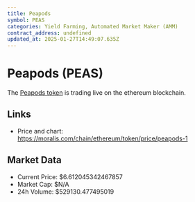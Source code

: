 ```yaml
---
title: Peapods
symbol: PEAS
categories: Yield Farming, Automated Market Maker (AMM)
contract_address: undefined
updated_at: 2025-01-27T14:49:07.635Z
---
```


# Peapods (PEAS)
The [Peapods token](https://moralis.com/chain/ethereum/token/price/peapods-1) is trading live on the ethereum blockchain.

## Links
- Price and chart: https://moralis.com/chain/ethereum/token/price/peapods-1

## Market Data
- Current Price: $6.612045342467857
- Market Cap: $N/A
- 24h Volume: $529130.477495019
